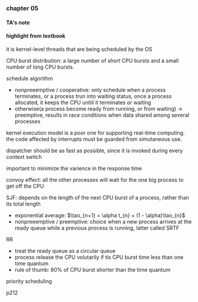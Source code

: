 ### chapter 05

#### TA's note

#### highlight from textbook

it is kernel-level threads that are being scheduled by the OS

CPU burst distribution: a large number of short CPU bursts and a small number of long CPU bursts.

schedule algorithm
- nonpreeemptive / cooperative: only schedule when a process terminates, or a process trun into waiting status, once a process allocated, it keeps the CPU untiil it terminates or waiting
- otherwise(a process become ready from running, or from waiting) -> preemptive, results in race conditions when data shared among several processes


kernel execution model is a poor one for supporting real-time computing. the code affected by interrupts must be guarded from simutaneous use.

dispatcher should be as fast as possible, since it is invoked during every context switch

important to minimize the varience in the response time

convoy effect: all the other processes will wait for the one big process to get off the CPU

SJF: depends on the length of the next CPU burst of a process, rather than its total length
- exponential average: $\tao_{n+1} = \alpha t_{n} + (1 - \alpha)\tao_{n}$
- nonpreeemptive / preemptive: choice when a new process arrives at the ready queue while a previous process is running, latter called SRTF

RR
- treat the ready queue as a circular queue
- process release the CPU volutarily if tis CPU burst time less than one time quantum
- rule of thumb: 80% of CPU burst shorter than the time quantum

priority scheduling

p212
